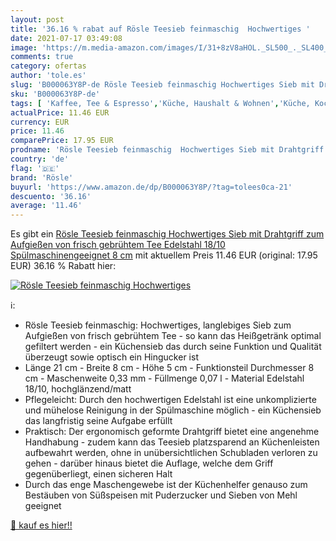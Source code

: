 ```yaml
---
layout: post
title: '36.16 % rabat auf Rösle Teesieb feinmaschig  Hochwertiges '
date: 2021-07-17 03:49:08
image: 'https://m.media-amazon.com/images/I/31+8zV8aHOL._SL500_._SL400_.jpg'
comments: true
category: ofertas
author: 'tole.es'
slug: 'B000063Y8P-de Rösle Teesieb feinmaschig Hochwertiges Sieb mit Drahtgriff...'
sku: 'B000063Y8P-de'
tags: [ 'Kaffee, Tee & Espresso','Küche, Haushalt & Wohnen','Küche, Kochen & Backen','Küchenhelfer & Kochzubehör','Teefilter','Teesiebe & Teefilter','Teezubehör','rösle', ]
actualPrice: 11.46 EUR
currency: EUR
price: 11.46
comparePrice: 17.95 EUR
prodname: 'Rösle Teesieb feinmaschig  Hochwertiges Sieb mit Drahtgriff zum Aufgießen von frisch gebrühtem Tee  Edelstahl 18/10  Spülmaschinengeeignet  8 cm'
country: 'de'
flag: '🇩🇪'
brand: 'Rösle'
buyurl: 'https://www.amazon.de/dp/B000063Y8P/?tag=tolees0ca-21'
descuento: '36.16'
average: '11.46'
---
```


Es gibt ein [Rösle Teesieb feinmaschig  Hochwertiges Sieb mit Drahtgriff zum Aufgießen von frisch gebrühtem Tee  Edelstahl 18/10  Spülmaschinengeeignet  8 cm](https://www.amazon.de/dp/B000063Y8P/?tag=tolees0ca-21) mit aktuellem Preis 11.46 EUR (original: 17.95 EUR) 36.16 % Rabatt hier:

[![Rösle Teesieb feinmaschig  Hochwertiges ](https://m.media-amazon.com/images/I/31+8zV8aHOL._SL500_._SL400_.jpg)](https://www.amazon.de/dp/B000063Y8P/?tag=tolees0ca-21)

ℹ️:

- Rösle Teesieb feinmaschig: Hochwertiges, langlebiges Sieb zum Aufgießen von frisch gebrühtem Tee - so kann das Heißgetränk optimal gefiltert werden - ein Küchensieb das durch seine Funktion und Qualität überzeugt sowie optisch ein Hingucker ist
- Länge 21 cm - Breite 8 cm - Höhe 5 cm - Funktionsteil Durchmesser 8 cm - Maschenweite 0,33 mm - Füllmenge 0,07 l - Material Edelstahl 18/10, hochglänzend/matt
- Pflegeleicht: Durch den hochwertigen Edelstahl ist eine unkomplizierte und mühelose Reinigung in der Spülmaschine möglich - ein Küchensieb das langfristig seine Aufgabe erfüllt
- Praktisch: Der ergonomisch geformte Drahtgriff bietet eine angenehme Handhabung - zudem kann das Teesieb platzsparend an Küchenleisten aufbewahrt werden, ohne in unübersichtlichen Schubladen verloren zu gehen - darüber hinaus bietet die Auflage, welche dem Griff gegenüberliegt, einen sicheren Halt
- Durch das enge Maschengewebe ist der Küchenhelfer genauso zum Bestäuben von Süßspeisen mit Puderzucker und Sieben von Mehl geeignet

[🛒 kauf es hier!!](https://www.amazon.de/dp/B000063Y8P/?tag=tolees0ca-21)
